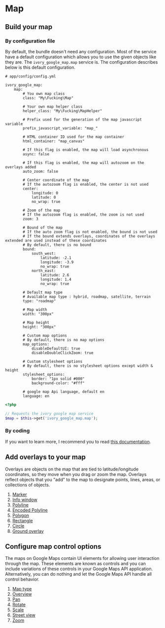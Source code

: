 # Map

## Build your map

### By configuration file

By default, the bundle doesn't need any configuration. Most of the service have a default configuration which allows
you to use the given objects like they are. The ``ivory_google_map.map`` service is. The configuration describes
below is this default configuration.

```
# app/config/config.yml

ivory_google_map:
    map:
        # You own map class
        class: "My\Fucking\Map"

        # Your own map helper class
        helper_class: "My\Fucking\MapHelper"

        # Prefix used for the generation of the map javascript variable
        prefix_javascript_variable: "map_"

        # HTML container ID used for the map container
        html_container: "map_canvas"

        # If this flag is enabled, the map will load asynchronous
        async: false

        # If this flag is enabled, the map will autozoom on the overlays added
        auto_zoom: false

        # Center coordinate of the map
        # If the autozoom flag is enabled, the center is not used
        center:
            longitude: 0
            latitude: 0
            no_wrap: true

        # Zoom of the map
        # If the autozoom flag is enabled, the zoom is not used
        zoom: 3

        # Bound of the map
        # If the auto zoom flag is not enabled, the bound is not used
        # If the bound extends overlays, coordinates of the overlays extended are used instead of these coordinates
        # By default, there is no bound
        bound:
            south_west:
                latitude: -2.1
                longitude: -3.9
                no_wrap: true
            north_east:
                latitude: 2.6
                longitude: 1.4
                no_wrap: true

        # Default map type
        # Available map type : hybrid, roadmap, satellite, terrain
        type: "roadmap"

        # Map width
        width: "300px"

        # Map height
        height: "300px"

        # Custom map options
        # By default, there is no map options
        map_options:
            disableDefaultUI: true
            disableDoubleClickZoom: true

        # Custom stylesheet options
        # By default, there is no stylesheet options except width & height
        stylesheet_options:
            border: "1px solid #000"
            background-color: "#fff"

        # google map Api language, default en
        language: en
```

``` php
<?php

// Requests the ivory google map service
$map = $this->get('ivory_google_map.map');
```

### By coding

If you want to learn more, I recommend you to read
[this documentation](https://github.com/egeloen/ivory-google-map/blob/master/doc/usage/map.md).

## Add overlays to your map

Overlays are objects on the map that are tied to latitude/longitude coordinates, so they move when you drag or zoom
the map. Overlays reflect objects that you "add" to the map to designate points, lines, areas, or collections of
objects.

 1. [Marker](http://github.com/egeloen/IvoryGoogleMapBundle/blob/master/Resources/doc/usage/overlays/marker.md)
 2. [Info window](http://github.com/egeloen/IvoryGoogleMapBundle/blob/master/Resources/doc/usage/overlays/info_window.md)
 3. [Polyline](http://github.com/egeloen/IvoryGoogleMapBundle/blob/master/Resources/doc/usage/overlays/polyline.md)
 4. [Encoded Polyline](http://github.com/egeloen/IvoryGoogleMapBundle/blob/master/Resources/doc/usage/overlays/encoded_polyline.md)
 5. [Polygon](http://github.com/egeloen/IvoryGoogleMapBundle/blob/master/Resources/doc/usage/overlays/polygon.md)
 6. [Rectangle](http://github.com/egeloen/IvoryGoogleMapBundle/blob/master/Resources/doc/usage/overlays/rectangle.md)
 7. [Circle](http://github.com/egeloen/IvoryGoogleMapBundle/blob/master/Resources/doc/usage/overlays/circle.md)
 8. [Ground overlay](http://github.com/egeloen/IvoryGoogleMapBundle/blob/master/Resources/doc/usage/overlays/ground_overlay.md)

## Configure map control options

The maps on Google Maps contain UI elements for allowing user interaction through the map. These elements are known as
controls and you can include variations of these controls in your Google Maps API application. Alternatively, you can
do nothing and let the Google Maps API handle all control behavior.

 1. [Map type](http://github.com/egeloen/IvoryGoogleMapBundle/blob/master/Resources/doc/usage/controls/map_type.md)
 2. [Overview](http://github.com/egeloen/IvoryGoogleMapBundle/blob/master/Resources/doc/usage/controls/overview.md)
 3. [Pan](http://github.com/egeloen/IvoryGoogleMapBundle/blob/master/Resources/doc/usage/controls/pan.md)
 4. [Rotate](http://github.com/egeloen/IvoryGoogleMapBundle/blob/master/Resources/doc/usage/controls/rotate.md)
 5. [Scale](http://github.com/egeloen/IvoryGoogleMapBundle/blob/master/Resources/doc/usage/controls/scale.md)
 6. [Street view](http://github.com/egeloen/IvoryGoogleMapBundle/blob/master/Resources/doc/usage/controls/street_view.md)
 7. [Zoom](http://github.com/egeloen/IvoryGoogleMapBundle/blob/master/Resources/doc/usage/controls/zoom.md)
